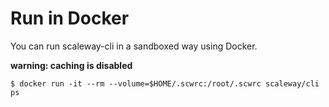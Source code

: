 # Run in Docker

You can run scaleway-cli in a sandboxed way using Docker.

**warning: caching is disabled**

```console
$ docker run -it --rm --volume=$HOME/.scwrc:/root/.scwrc scaleway/cli ps
```
